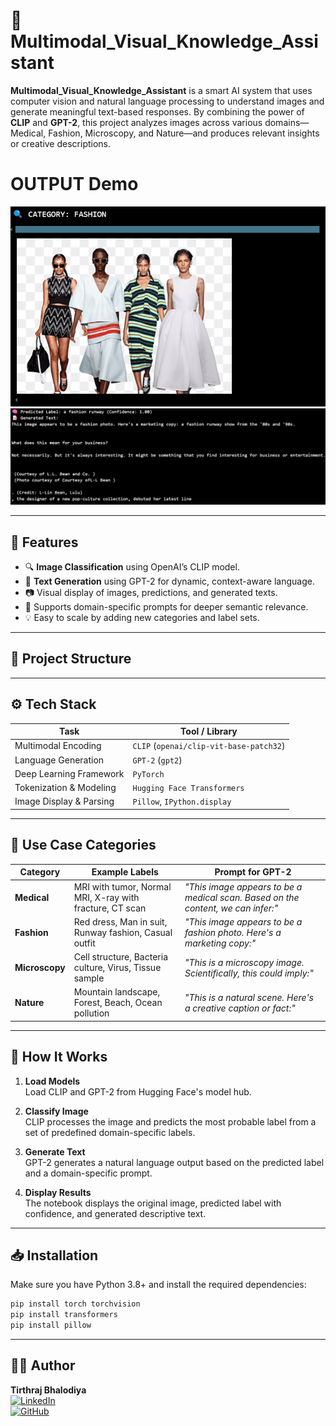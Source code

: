 # 🧠 Multimodal_Visual_Knowledge_Assistant

**Multimodal_Visual_Knowledge_Assistant** is a smart AI system that uses computer vision and natural language processing to understand images and generate meaningful text-based responses. By combining the power of **CLIP** and **GPT-2**, this project analyzes images across various domains—Medical, Fashion, Microscopy, and Nature—and produces relevant insights or creative descriptions.

# OUTPUT Demo 

![Multimodal_Visual_Knowledge_Assistant Screenshot](Output-1.png)
![Multimodal_Visual_Knowledge_Assistant Screenshot](Output-2.png)

---

## 🚀 Features

- 🔍 **Image Classification** using OpenAI’s CLIP model.
- 🧠 **Text Generation** using GPT-2 for dynamic, context-aware language.
- 📷 Visual display of images, predictions, and generated texts.
- 🔄 Supports domain-specific prompts for deeper semantic relevance.
- 💡 Easy to scale by adding new categories and label sets.

---

## 📁 Project Structure

---

## ⚙️ Tech Stack

| Task                   | Tool / Library                      |
|------------------------|------------------------------------|
| Multimodal Encoding    | `CLIP` (`openai/clip-vit-base-patch32`) |
| Language Generation    | `GPT-2` (`gpt2`)                   |
| Deep Learning Framework| `PyTorch`                          |
| Tokenization & Modeling| `Hugging Face Transformers`        |
| Image Display & Parsing| `Pillow`, `IPython.display`        |

---

## 🧩 Use Case Categories

| Category    | Example Labels                                                             | Prompt for GPT-2                                               |
|-------------|----------------------------------------------------------------------------|-----------------------------------------------------------------|
| **Medical** | MRI with tumor, Normal MRI, X-ray with fracture, CT scan                  | *"This image appears to be a medical scan. Based on the content, we can infer:"* |
| **Fashion** | Red dress, Man in suit, Runway fashion, Casual outfit                     | *"This image appears to be a fashion photo. Here's a marketing copy:"* |
| **Microscopy** | Cell structure, Bacteria culture, Virus, Tissue sample               | *"This is a microscopy image. Scientifically, this could imply:"* |
| **Nature**  | Mountain landscape, Forest, Beach, Ocean pollution                         | *"This is a natural scene. Here's a creative caption or fact:"* |

---

## 🧪 How It Works

1. **Load Models**  
   Load CLIP and GPT-2 from Hugging Face's model hub.

2. **Classify Image**  
   CLIP processes the image and predicts the most probable label from a set of predefined domain-specific labels.

3. **Generate Text**  
   GPT-2 generates a natural language output based on the predicted label and a domain-specific prompt.

4. **Display Results**  
   The notebook displays the original image, predicted label with confidence, and generated descriptive text.

---

## 📥 Installation

Make sure you have Python 3.8+ and install the required dependencies:

```bash
pip install torch torchvision
pip install transformers
pip install pillow
```
---

## 👨‍💻 Author

**Tirthraj Bhalodiya**  
[![LinkedIn](https://img.shields.io/badge/LinkedIn-blue?logo=linkedin&style=flat)](https://www.linkedin.com/in/tirthraj-bhalodiya-97534b227/)  
[![GitHub](https://img.shields.io/badge/GitHub-100000?logo=github&style=flat)](https://github.com/Tirthraj1605)

